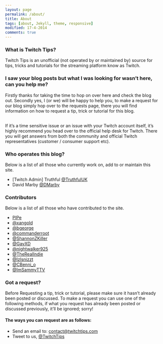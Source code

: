 ```yaml
---
layout: page
permalink: /about/
title: About
tags: [about, Jekyll, theme, responsive]
modified: 17-4-2014
comments: true
---
```


### What is Twitch Tips?
Twitch Tips is an unofficial (not operated by or maintained by) source for tips, tricks and tutorials for the streaming platform know as Twitch. 

### I saw your blog posts but what I was looking for wasn’t here, can you help me?
Firstly thanks for taking the time to hop on over here and check the blog out. Secondly yes, I (or we) will be happy to help you, to make a request for our blog simply hop over to the requests page, there you will find information on how to request a tip, trick or tutorial for this blog.

<br>If it’s a time sensitive issue or an issue with your Twitch account itself, it’s highly recommend you head over to the official help desk for Twitch. There you will get answers from both the community and official Twitch representatives (customer / consumer support etc).

### Who operates this blog?

Below is a list of all those who currently work on, add to or maintain this site.

* [Twitch Admin] Truthful [@TruthfulUK](http://twitter.com/TruthfulUK)
* David Marby [@DMarby](http://twitter.com/DMarby)

### Contributors

Below is a list of all those who have contributed to the site.

* [PIPe](http://www.twitch.tv/pipe)
* [@xangold](https://twitter.com/xangold)
* [@bgeorge](https://twitter.com/bgeorge)
* [@commanderroot](https://twitter.com/commanderroot)
* [@ShannonZKiller](https://www.twitter.com/ShannonZKiller)
* [@GavXD](http://twitter.com/GavXD)
* [@nightwalker925](https://twitter.com/nightwalker925)
* [@TheRealIndie](https://twitter.com/TheRealIndie)
* [@Izlsnizzt](http://www.twitter.com/Izlsnizzt)
* [@CBenni_o](https://www.twitter.com/CBenni_o)
* [@ImSammyTTV](https://twitter.com/ImSammyTTV)

### Got a request?

Before Requesting a tip, trick or tutorial, please make sure it hasn’t already been posted or discussed. To make a request you can use one of the following methods, if what you request has already been posted or discussed previously, it’ll be ignored; sorry!

#### The ways you can request are as follows:

* Send an email to: [contact@twitchtips.com](mailto:contact@twitchtips.com)
* Tweet to us, [@TwitchTips](http://twitter.com/TwitchTips)
